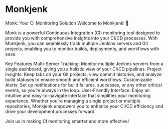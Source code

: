 # Monkjenk
Monk: Your CI Monitoring Solution
Welcome to Monkjenk! 🚀

Monk is a powerful Continuous Integration (CI) monitoring tool designed to provide you with comprehensive insights into your CI/CD processes. With Monkjenk, you can seamlessly track multiple Jenkins servers and Git projects, enabling you to monitor builds, deployments, and workflows with ease.

Key Features
Multi-Server Tracking: Monitor multiple Jenkins servers from a single dashboard, giving you a holistic view of your CI/CD pipelines.
Project Insights: Keep tabs on your Git projects, view commit histories, and analyze build statuses to ensure smooth and efficient workflows.
Customizable Alerts: Set up notifications for build failures, successes, or any other critical events, so you’re always in the loop.
User-Friendly Interface: Enjoy an intuitive and easy-to-navigate interface that simplifies your monitoring experience.
Whether you’re managing a single project or multiple repositories, Monkjenk empowers you to enhance your CI/CD efficiency and drive your development processes forward.

Join us in making CI monitoring smarter and more effective!



